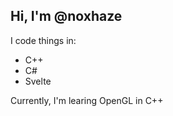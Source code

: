 ## Hi, I'm @noxhaze

I code things in:
 - C++
 - C#
 -  Svelte

Currently, I'm learing OpenGL in C++
